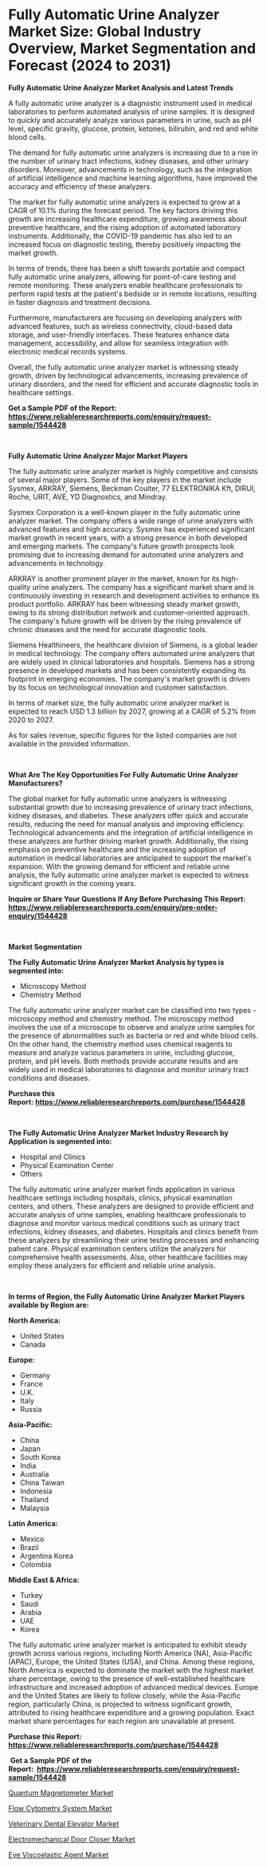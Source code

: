 <p><h1>Fully Automatic Urine Analyzer Market Size: Global Industry Overview, Market Segmentation and Forecast (2024 to 2031)</h1></p><p><strong>Fully Automatic Urine Analyzer Market Analysis and Latest Trends</strong></p>
<p><p>A fully automatic urine analyzer is a diagnostic instrument used in medical laboratories to perform automated analysis of urine samples. It is designed to quickly and accurately analyze various parameters in urine, such as pH level, specific gravity, glucose, protein, ketones, bilirubin, and red and white blood cells.</p><p>The demand for fully automatic urine analyzers is increasing due to a rise in the number of urinary tract infections, kidney diseases, and other urinary disorders. Moreover, advancements in technology, such as the integration of artificial intelligence and machine learning algorithms, have improved the accuracy and efficiency of these analyzers.</p><p>The market for fully automatic urine analyzers is expected to grow at a CAGR of 10.1% during the forecast period. The key factors driving this growth are increasing healthcare expenditure, growing awareness about preventive healthcare, and the rising adoption of automated laboratory instruments. Additionally, the COVID-19 pandemic has also led to an increased focus on diagnostic testing, thereby positively impacting the market growth.</p><p>In terms of trends, there has been a shift towards portable and compact fully automatic urine analyzers, allowing for point-of-care testing and remote monitoring. These analyzers enable healthcare professionals to perform rapid tests at the patient's bedside or in remote locations, resulting in faster diagnosis and treatment decisions.</p><p>Furthermore, manufacturers are focusing on developing analyzers with advanced features, such as wireless connectivity, cloud-based data storage, and user-friendly interfaces. These features enhance data management, accessibility, and allow for seamless integration with electronic medical records systems.</p><p>Overall, the fully automatic urine analyzer market is witnessing steady growth, driven by technological advancements, increasing prevalence of urinary disorders, and the need for efficient and accurate diagnostic tools in healthcare settings.</p></p>
<p><strong>Get a Sample PDF of the Report:&nbsp; <a href="https://www.reliableresearchreports.com/enquiry/request-sample/1544428">https://www.reliableresearchreports.com/enquiry/request-sample/1544428</a></strong></p>
<p>&nbsp;</p>
<p><strong>Fully Automatic Urine Analyzer Major Market Players</strong></p>
<p><p>The fully automatic urine analyzer market is highly competitive and consists of several major players. Some of the key players in the market include Sysmex, ARKRAY, Siemens, Beckman Coulter, 77 ELEKTRONIKA Kft, DIRUI, Roche, URIT, AVE, YD Diagnostics, and Mindray. </p><p>Sysmex Corporation is a well-known player in the fully automatic urine analyzer market. The company offers a wide range of urine analyzers with advanced features and high accuracy. Sysmex has experienced significant market growth in recent years, with a strong presence in both developed and emerging markets. The company's future growth prospects look promising due to increasing demand for automated urine analyzers and advancements in technology. </p><p>ARKRAY is another prominent player in the market, known for its high-quality urine analyzers. The company has a significant market share and is continuously investing in research and development activities to enhance its product portfolio. ARKRAY has been witnessing steady market growth, owing to its strong distribution network and customer-oriented approach. The company's future growth will be driven by the rising prevalence of chronic diseases and the need for accurate diagnostic tools. </p><p>Siemens Healthineers, the healthcare division of Siemens, is a global leader in medical technology. The company offers automated urine analyzers that are widely used in clinical laboratories and hospitals. Siemens has a strong presence in developed markets and has been consistently expanding its footprint in emerging economies. The company's market growth is driven by its focus on technological innovation and customer satisfaction. </p><p>In terms of market size, the fully automatic urine analyzer market is expected to reach USD 1.3 billion by 2027, growing at a CAGR of 5.2% from 2020 to 2027. </p><p>As for sales revenue, specific figures for the listed companies are not available in the provided information.</p></p>
<p>&nbsp;</p>
<p><strong>What Are The Key Opportunities For Fully Automatic Urine Analyzer Manufacturers?</strong></p>
<p><p>The global market for fully automatic urine analyzers is witnessing substantial growth due to increasing prevalence of urinary tract infections, kidney diseases, and diabetes. These analyzers offer quick and accurate results, reducing the need for manual analysis and improving efficiency. Technological advancements and the integration of artificial intelligence in these analyzers are further driving market growth. Additionally, the rising emphasis on preventive healthcare and the increasing adoption of automation in medical laboratories are anticipated to support the market's expansion. With the growing demand for efficient and reliable urine analysis, the fully automatic urine analyzer market is expected to witness significant growth in the coming years.</p></p>
<p><strong>Inquire or Share Your Questions If Any Before Purchasing This Report: <a href="https://www.reliableresearchreports.com/enquiry/pre-order-enquiry/1544428">https://www.reliableresearchreports.com/enquiry/pre-order-enquiry/1544428</a></strong></p>
<p>&nbsp;</p>
<p><strong>Market Segmentation</strong></p>
<p><strong>The Fully Automatic Urine Analyzer Market Analysis by types is segmented into:</strong></p>
<p><ul><li>Microscopy Method</li><li>Chemistry Method</li></ul></p>
<p><p>The fully automatic urine analyzer market can be classified into two types - microscopy method and chemistry method. The microscopy method involves the use of a microscope to observe and analyze urine samples for the presence of abnormalities such as bacteria or red and white blood cells. On the other hand, the chemistry method uses chemical reagents to measure and analyze various parameters in urine, including glucose, protein, and pH levels. Both methods provide accurate results and are widely used in medical laboratories to diagnose and monitor urinary tract conditions and diseases.</p></p>
<p><strong>Purchase this Report:&nbsp;<a href="https://www.reliableresearchreports.com/purchase/1544428">https://www.reliableresearchreports.com/purchase/1544428</a></strong></p>
<p>&nbsp;</p>
<p><strong>The Fully Automatic Urine Analyzer Market Industry Research by Application is segmented into:</strong></p>
<p><ul><li>Hospital and Clinics</li><li>Physical Examination Center</li><li>Others</li></ul></p>
<p><p>The fully automatic urine analyzer market finds application in various healthcare settings including hospitals, clinics, physical examination centers, and others. These analyzers are designed to provide efficient and accurate analysis of urine samples, enabling healthcare professionals to diagnose and monitor various medical conditions such as urinary tract infections, kidney diseases, and diabetes. Hospitals and clinics benefit from these analyzers by streamlining their urine testing processes and enhancing patient care. Physical examination centers utilize the analyzers for comprehensive health assessments. Also, other healthcare facilities may employ these analyzers for efficient and reliable urine analysis.</p></p>
<p>&nbsp;</p>
<p><strong>In terms of Region, the Fully Automatic Urine Analyzer Market Players available by Region are:</strong></p>
<p>
    <p> <strong> North America: </strong>
        <ul>
            <li>United States</li>
            <li>Canada</li>
        </ul>
        </p> 
    <p> <strong> Europe: </strong>
        <ul>
            <li>Germany</li>
            <li>France</li>
            <li>U.K.</li>
            <li>Italy</li>
            <li>Russia</li>
        </ul>
        </p> 
    <p> <strong> Asia-Pacific: </strong>
        <ul>
            <li>China</li>
            <li>Japan</li>
            <li>South Korea</li>
            <li>India</li>
            <li>Australia</li>
            <li>China Taiwan</li>
            <li>Indonesia</li>
            <li>Thailand</li>
            <li>Malaysia</li>
        </ul>
        </p> 
    <p> <strong> Latin America: </strong>
        <ul>
            <li>Mexico</li>
            <li>Brazil</li>
            <li>Argentina Korea</li>
            <li>Colombia</li>
        </ul>
        </p> 
    <p> <strong> Middle East & Africa: </strong>
        <ul>
            <li>Turkey</li>
            <li>Saudi</li>
            <li>Arabia</li>
            <li>UAE</li>
            <li>Korea</li>
        </ul>
    </p>
    </p>
<p><p>The fully automatic urine analyzer market is anticipated to exhibit steady growth across various regions, including North America (NA), Asia-Pacific (APAC), Europe, the United States (USA), and China. Among these regions, North America is expected to dominate the market with the highest market share percentage, owing to the presence of well-established healthcare infrastructure and increased adoption of advanced medical devices. Europe and the United States are likely to follow closely, while the Asia-Pacific region, particularly China, is projected to witness significant growth, attributed to rising healthcare expenditure and a growing population. Exact market share percentages for each region are unavailable at present.</p></p>
<p><strong>Purchase this Report: <a href="https://www.reliableresearchreports.com/purchase/1544428">https://www.reliableresearchreports.com/purchase/1544428</a></strong></p>
<p>&nbsp;<strong>Get a Sample PDF of the Report:&nbsp;&nbsp;<a href="https://www.reliableresearchreports.com/enquiry/request-sample/1544428">https://www.reliableresearchreports.com/enquiry/request-sample/1544428</a></strong></p>
<p><strong></strong></p>
<p><p><a href="https://github.com/scarol104/Market-Research-Report-List-2/blob/main/quantum-magnetometer-market.md">Quantum Magnetometer Market</a></p><p><a href="https://medium.com/@michelleolson20/flow-cytometry-system-market-furnishes-information-on-market-share-market-trends-and-market-93c35fa7721a">Flow Cytometry System Market</a></p><p><a href="https://medium.com/@michelleolson20/decoding-veterinary-dental-elevator-market-metrics-market-share-trends-and-growth-patterns-7c0d3792bc81">Veterinary Dental Elevator Market</a></p><p><a href="https://github.com/dzharov81/Market-Research-Report-List-2/blob/main/electromechanical-door-closer-market.md">Electromechanical Door Closer Market</a></p><p><a href="https://medium.com/@michelleolson20/eye-viscoelastic-agent-market-trends-forecast-and-competitive-analysis-to-2030-bf5f3d442454">Eye Viscoelastic Agent Market</a></p></p>